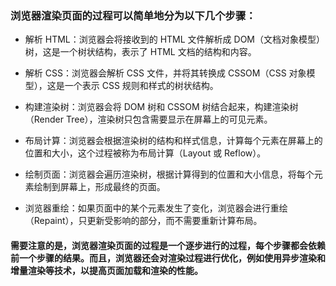 ### 浏览器渲染页面的过程可以简单地分为以下几个步骤：

- 解析 HTML：浏览器会将接收到的 HTML 文件解析成 DOM（文档对象模型）树，这是一个树状结构，表示了 HTML 文档的结构和内容。

- 解析 CSS：浏览器会解析 CSS 文件，并将其转换成 CSSOM（CSS 对象模型），这是一个表示 CSS 规则和样式的树状结构。

- 构建渲染树：浏览器会将 DOM 树和 CSSOM 树结合起来，构建渲染树（Render Tree），渲染树只包含需要显示在屏幕上的可见元素。

- 布局计算：浏览器会根据渲染树的结构和样式信息，计算每个元素在屏幕上的位置和大小，这个过程被称为布局计算（Layout 或 Reflow）。

- 绘制页面：浏览器会遍历渲染树，根据计算得到的位置和大小信息，将每个元素绘制到屏幕上，形成最终的页面。

- 浏览器重绘：如果页面中的某个元素发生了变化，浏览器会进行重绘（Repaint），只更新受影响的部分，而不需要重新计算布局。

#### 需要注意的是，浏览器渲染页面的过程是一个逐步进行的过程，每个步骤都会依赖前一个步骤的结果。而且，浏览器还会对渲染过程进行优化，例如使用异步渲染和增量渲染等技术，以提高页面加载和渲染的性能。
